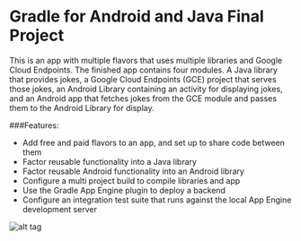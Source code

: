 # Gradle for Android and Java Final Project
This is an app with multiple flavors that uses
multiple libraries and Google Cloud Endpoints. The finished app contains four modules. A Java library that provides jokes, a Google Cloud Endpoints
(GCE) project that serves those jokes, an Android Library containing an
activity for displaying jokes, and an Android app that fetches jokes from the
GCE module and passes them to the Android Library for display.

###Features:
* Add free and paid flavors to an app, and set up to share code between them
* Factor reusable functionality into a Java library
* Factor reusable Android functionality into an Android library
* Configure a multi project build to compile libraries and app
* Use the Gradle App Engine plugin to deploy a backend
* Configure an integration test suite that runs against the local App Engine development server

![alt tag](https://cloud.githubusercontent.com/assets/11967184/22273678/d2ba9232-e256-11e6-9921-e7694c6e64f7.png)
